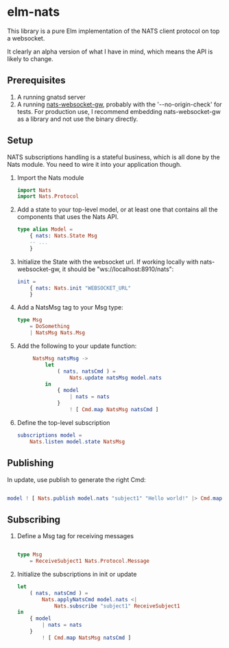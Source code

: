 # elm-nats

This library is a pure Elm implementation of the NATS client protocol on top
a websocket.

It clearly an alpha version of what I have in mind, which means the API is likely
to change.

## Prerequisites

1. A running gnatsd server
1. A running [nats-websocket-gw](https://github.com/orus.io/nats-websocket-gw), probably
   with the '--no-origin-check' for tests. For production use, I recommend embedding
   nats-websocket-gw as a library and not use the binary directly.

## Setup

NATS subscriptions handling is a stateful business, which is all done by the
Nats module. You need to wire it into your application though.

1. Import the Nats module

    ```elm
    import Nats
    import Nats.Protocol
    ```

1. Add a state to your top-level model, or at least one that contains all
   the components that uses the Nats API.

    ```elm
    type alias Model =
        { nats: Nats.State Msg
        -- ...
        }
    ```

1. Initialize the State with the websocket url. If working locally with
   nats-websocket-gw, it should be "ws://localhost:8910/nats":

    ```elm
    init =
        { nats: Nats.init "WEBSOCKET_URL"
        }
    ```

1. Add a NatsMsg tag to your Msg type:

   ```elm
   type Msg
       = DoSomething
       | NatsMsg Nats.Msg
   ```

1. Add the following to your update function:

   ```elm
        NatsMsg natsMsg ->
            let
                ( nats, natsCmd ) =
                    Nats.update natsMsg model.nats
            in
                { model
                    | nats = nats
                }
                    ! [ Cmd.map NatsMsg natsCmd ]
   ```

1. Define the top-level subscription

   ```elm
   subscriptions model =
       Nats.listen model.state NatsMsg
   ```

## Publishing

In update, use publish to generate the right Cmd:

```elm

model ! [ Nats.publish model.nats "subject1" "Hello world!" |> Cmd.map NatsMsg ]

```

## Subscribing

1. Define a Msg tag for receiving messages

   ```elm

   type Msg
       = ReceiveSubject1 Nats.Protocol.Message
   ```

1. Initialize the subscriptions in init or update

   ```elm
   let
       ( nats, natsCmd ) =
           Nats.applyNatsCmd model.nats <|
               Nats.subscribe "subject1" ReceiveSubject1
   in
       { model
           | nats = nats
       }
           ! [ Cmd.map NatsMsg natsCmd ]
   ```
